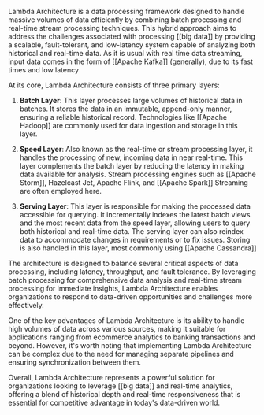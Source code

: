 Lambda Architecture is a data processing framework designed to handle massive volumes of data efficiently by combining
batch processing and real-time stream processing techniques. This hybrid approach aims to address the challenges
associated with processing [[big data]] by providing a scalable, fault-tolerant, and low-latency system capable of
analyzing both historical and real-time data. As it is usual with real time data streaming, input data comes in the form
of [[Apache Kafka]] (generally), due to its fast times and low latency

At its core, Lambda Architecture consists of three primary layers:

1. **Batch Layer**: This layer processes large volumes of historical data in batches. It stores the data in an
   immutable, append-only manner, ensuring a reliable historical record. Technologies like [[Apache Hadoop]] are
   commonly used for data ingestion and storage in this layer.

2. **Speed Layer**: Also known as the real-time or stream processing layer, it handles the processing of new, incoming
   data in near real-time. This layer complements the batch layer by reducing the latency in making data available for
   analysis. Stream processing engines such as [[Apache Storm]], Hazelcast Jet, Apache Flink, and [[Apache Spark]]
   Streaming are often employed here.

3. **Serving Layer**: This layer is responsible for making the processed data accessible for querying. It incrementally
   indexes the latest batch views and the most recent data from the speed layer, allowing users to query both historical
   and real-time data. The serving layer can also reindex data to accommodate changes in requirements or to fix issues.
   Storing is also handled in this layer, most commonly using [[Apache Cassandra]]

The architecture is designed to balance several critical aspects of data processing, including latency, throughput, and
fault tolerance. By leveraging batch processing for comprehensive data analysis and real-time stream processing for
immediate insights, Lambda Architecture enables organizations to respond to data-driven opportunities and challenges
more effectively.

One of the key advantages of Lambda Architecture is its ability to handle high volumes of data across various sources,
making it suitable for applications ranging from ecommerce analytics to banking transactions and beyond. However, it's
worth noting that implementing Lambda Architecture can be complex due to the need for managing separate pipelines and
ensuring synchronization between them.

Overall, Lambda Architecture represents a powerful solution for organizations looking to leverage [[big data]] and
real-time analytics, offering a blend of historical depth and real-time responsiveness that is essential for competitive
advantage in today's data-driven world.